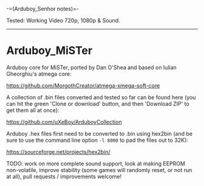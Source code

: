 -=(Arduboy_Senhor notes)=-

Tested: Working Video 720p, 1080p & Sound.

___
# Arduboy_MiSTer

Arduboy core for MiSTer, ported by Dan O'Shea and based on Iulian Gheorghiu's atmega core:

https://github.com/MorgothCreator/atmega-xmega-soft-core

A collection of .bin files converted and tested so far can be found here (you can hit the green 'Clone or download' button, and then 'Download ZIP' to get them all at once):

https://github.com/uXeBoy/ArduboyCollection

Arduboy .hex files first need to be converted to .bin using hex2bin (and be sure to use the command line option `-l 8000` to pad the files out to 32K):

https://sourceforge.net/projects/hex2bin/

TODO: work on more complete sound support, look at making EEPROM non-volatile, improve stability (some games will randomly reset, or not run at all), pull requests / improvements welcome!
